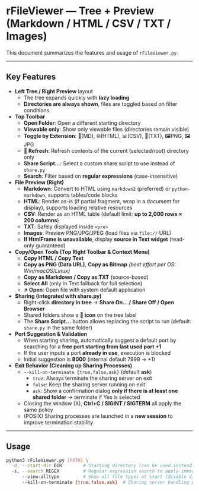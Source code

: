 # rFileViewer — Tree + Preview (Markdown / HTML / CSV / TXT / Images)

This document summarizes the features and usage of `rFileViewer.py`.

---
## Key Features
- **Left Tree / Right Preview** layout
  - The tree expands quickly with **lazy loading**
  - **Directories are always shown**, files are toggled based on filter conditions
- **Top Toolbar**
  - **Open Folder**: Open a different starting directory
  - **Viewable only**: Show only viewable files (directories remain visible)
  - **Toggle by Extension**: 📝(MD), 🌐(HTML), 📊(CSV), 📄(TXT), 🖼️PNG, 🖼️JPG
  - **🔄 Refresh**: Refresh contents of the current (selected/root) directory only
  - **Share Script…**: Select a custom share script to use instead of `share.py`
  - **Search**: Filter based on **regular expressions** (case-insensitive)
- **File Preview (Right)**
  - **Markdown**: Convert to HTML using `markdown2` (preferred) or `python-markdown`, supports tables/code blocks
  - **HTML**: Render as-is (if partial fragment, wrap in a document for display), supports loading relative resources
  - **CSV**: Render as an HTML table (default limit: **up to 2,000 rows × 200 columns**)
  - **TXT**: Safely displayed inside `<pre>`
  - **Images**: Preview PNG/JPG/JPEG (load files via `file://` URL)
  - **If HtmlFrame is unavailable**, display **source in Text widget** (read-only guaranteed)
- **Copy/Open Tools (Top Right Toolbar & Context Menu)**
  - **Copy HTML / Copy Text**
  - **Copy as PNG (Data URL)**, **Copy as Bitmap** *(best effort per OS: Win/macOS/Linux)*
  - **Copy as Markdown / Copy as TXT** (source-based)
  - **Select All** (only in Text fallback for full selection)
  - **↗ Open**: Open file with system default application
- **Sharing (integrated with share.py)**
  - Right-click **directory in tree** → **Share On… / Share Off / Open Browser**
  - Shared folders show a **📡 icon** on the tree label
  - The **Share Script…** button allows replacing the script to run (default: `share.py` in the same folder)
- **Port Suggestion & Validation**
  - When starting sharing, automatically suggest a default port by searching for a **free port starting from last used port +1**
  - If the user inputs a port **already in use**, execution is blocked
  - Initial suggestion is **8000** (internal default 7999 → +1)
- **Exit Behavior (Cleaning up Sharing Processes)**
  - `--kill-on-terminate {true,false,ask}` (default **ask**)
    - `true`: Always terminate the sharing server on exit
    - `false`: Keep the sharing server running on exit
    - `ask`: Show a confirmation dialog **only if there is at least one shared folder** → terminate if Yes is selected
  - Closing the window (X), **Ctrl+C / SIGINT / SIGTERM** all apply the same policy
  - (POSIX) Sharing processes are launched in a **new session** to improve termination stability

---
## Usage
```bash
python3 rFileViewer.py [PATH] \
  -d, --start-dir DIR        # Starting directory (can be used instead of PATH) \
  -s, --search REGEX         # Regular expression search to apply immediately on launch \
      --view-alltype         # Show all file types at start (disable Viewable only) \
      --kill-on-terminate {true,false,ask}  # Sharing server handling policy on exit (default: ask)
```